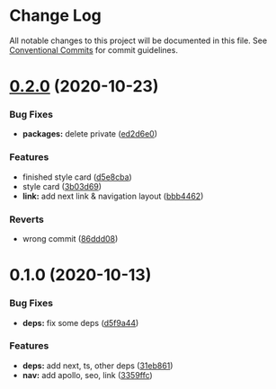 # Change Log

All notable changes to this project will be documented in this file.
See [Conventional Commits](https://conventionalcommits.org) for commit guidelines.

# [0.2.0](https://github.com/AlexR0v/posts/compare/@posts/app@0.1.0...@posts/app@0.2.0) (2020-10-23)


### Bug Fixes

* **packages:** delete private ([ed2d6e0](https://github.com/AlexR0v/posts/commit/ed2d6e080606f2cf26cccfcdab1546016a38fb26))


### Features

* finished style card ([d5e8cba](https://github.com/AlexR0v/posts/commit/d5e8cbae38721a4ffbbbb0772408acc0c59d2f88))
* style card ([3b03d69](https://github.com/AlexR0v/posts/commit/3b03d699bcd936d2a0d9122d88ce46bad7f3045b))
* **link:** add next link & navigation layout ([bbb4462](https://github.com/AlexR0v/posts/commit/bbb4462deccb339ebb78903c91b8b01324a3044b))


### Reverts

* wrong commit ([86ddd08](https://github.com/AlexR0v/posts/commit/86ddd085c1af6172d5ff649a96893cf8c238e32a))





# 0.1.0 (2020-10-13)

### Bug Fixes

- **deps:** fix some deps ([d5f9a44](https://github.com/AlexR0v/posts/commit/d5f9a44d88968045947a232382b43627d7f28860))

### Features

- **deps:** add next, ts, other deps ([31eb861](https://github.com/AlexR0v/posts/commit/31eb861b03d3be0ee51b1b2fb5fd67d6cccb03a0))
- **nav:** add apollo, seo, link ([3359ffc](https://github.com/AlexR0v/posts/commit/3359ffc1c4b8bc797ebdea12d05898de041f60b1))

